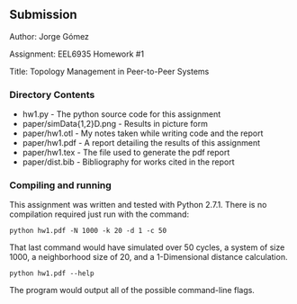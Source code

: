 ## Submission
Author: Jorge Gómez 

Assignment: EEL6935 Homework #1

Title: Topology Management in Peer-to-Peer Systems

### Directory Contents
*  hw1.py \- The python source code for this assignment
*  paper/simData{1,2}D.png \- Results in picture form
*  paper/hw1.otl \- My notes taken while writing code and the report
*  paper/hw1.pdf \- A report detailing the results of this assignment
*  paper/hw1.tex \- The file used to generate the pdf report
*  paper/dist.bib \- Bibliography for works cited in the report

### Compiling and running

This assignment was written and tested with Python 2.7.1. There is no
compilation required just run with the command:

`python hw1.pdf -N 1000 -k 20 -d 1 -c 50`

That last command would have simulated over 50 cycles, a system of size
1000, a neighborhood size of 20, and a 1-Dimensional distance calculation.

`python hw1.pdf --help`

The program would output all of the possible command-line flags.
